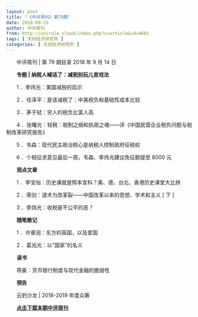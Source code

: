```yaml
---
layout: post
title: "《中评周刊》第79期"
date: 2018-09-15
author: 中评周刊
from: http://unirule.cloud/index.php?c=article&id=4681
tags: [ 天则经济研究所 ]
categories: [ 天则经济研究所 ]
---
```


<div class="body-text">
 <p class="MsoNormal" style="text-indent:21.0pt;">
  中评周刊
  <span>
   |
  </span>
  第
  <span>
   79
  </span>
  期目录
  <span>
   2018
  </span>
  年
  <span>
   9
  </span>
  月
  <span>
   14
  </span>
  日
  <span>
  </span>
 </p>
 <p class="MsoNormal" style="text-indent:21.0pt;">
  <span>
  </span>
 </p>
 <p class="MsoNormal" style="text-indent:21.1pt;">
  <b>
   专题
   <span>
    |
   </span>
  </b>
  <b>
   纳税人喊话了：减税别玩儿变戏法
   <span>
   </span>
  </b>
 </p>
 <p class="MsoNormal" style="text-indent:21.0pt;">
  <span>
  </span>
 </p>
 <p class="MsoNormal" style="text-indent:21.0pt;">
  <span>
   1
  </span>
  ．李炜光：美国减税的启示
  <span>
  </span>
 </p>
 <p class="MsoNormal" style="text-indent:21.0pt;">
  <span>
  </span>
 </p>
 <p class="MsoNormal" style="text-indent:21.0pt;">
  <span>
   2
  </span>
  ．任泽平：是该减税了：中美税负和基础性成本比较
  <span>
  </span>
 </p>
 <p class="MsoNormal" style="text-indent:21.0pt;">
  <span>
  </span>
 </p>
 <p class="MsoNormal" style="text-indent:21.0pt;">
  <span>
   3
  </span>
  ．茅于轼：穷人的税负比富人高
  <span>
  </span>
 </p>
 <p class="MsoNormal" style="text-indent:21.0pt;">
  <span>
  </span>
 </p>
 <p class="MsoNormal" style="text-indent:21.0pt;">
  <span>
   4
  </span>
  ．张曙光：轻税：税制之纲和执政之魂——评《中国民营企业税负问题与税制改革研究报告》
  <span>
  </span>
 </p>
 <p class="MsoNormal" style="text-indent:21.0pt;">
  <span>
  </span>
 </p>
 <p class="MsoNormal" style="text-indent:21.0pt;">
  <span>
   5
  </span>
  ．韦森：现代民主政治核心是纳税人控制政府征税权
  <span>
  </span>
 </p>
 <p class="MsoNormal" style="text-indent:21.0pt;">
  <span>
  </span>
 </p>
 <p class="MsoNormal" style="text-indent:21.0pt;">
  <span>
   6
  </span>
  ．个税征求意见最后一周，韦森、李炜光建议免征额提至
  <span>
   8000
  </span>
  元
  <span>
  </span>
 </p>
 <p class="MsoNormal" style="text-indent:21.0pt;">
  <span>
  </span>
 </p>
 <p class="MsoNormal" style="text-indent:21.1pt;">
  <b>
   观点文章
   <span>
   </span>
  </b>
 </p>
 <p class="MsoNormal" style="text-indent:21.0pt;">
  <span>
  </span>
 </p>
 <p class="MsoNormal" style="text-indent:21.0pt;">
  <span>
   1
  </span>
  ．李宝怡：历史课就是照本宣科？美、德、台北、香港历史课堂大比拼
  <span>
  </span>
 </p>
 <p class="MsoNormal" style="text-indent:21.0pt;">
  <span>
  </span>
 </p>
 <p class="MsoNormal" style="text-indent:21.0pt;">
  <span>
   2
  </span>
  ．荣剑：道术为改革裂——中国改革以来的思想、学术和主义
  <span>
   [
  </span>
  下
  <span>
   ]
  </span>
 </p>
 <p class="MsoNormal" style="text-indent:21.0pt;">
  <span>
  </span>
 </p>
 <p class="MsoNormal" style="text-indent:21.0pt;">
  <span>
   3
  </span>
  ．李炜光：收税是不公平的恶？
  <span>
  </span>
 </p>
 <p class="MsoNormal" style="text-indent:21.0pt;">
  <span>
  </span>
 </p>
 <p class="MsoNormal" style="text-indent:21.1pt;">
  <b>
   随笔散记
   <span>
   </span>
  </b>
 </p>
 <p class="MsoNormal" style="text-indent:21.0pt;">
  <span>
  </span>
 </p>
 <p class="MsoNormal" style="text-indent:21.0pt;">
  <span>
   1
  </span>
  ．许章润：东方的英国，以及爱国
  <span>
  </span>
 </p>
 <p class="MsoNormal" style="text-indent:21.0pt;">
  <span>
  </span>
 </p>
 <p class="MsoNormal" style="text-indent:21.0pt;">
  <span>
   2
  </span>
  ．葛兆光：以“国家”的名义
  <span>
  </span>
 </p>
 <p class="MsoNormal" style="text-indent:21.0pt;">
  <span>
  </span>
 </p>
 <p class="MsoNormal" style="text-indent:21.1pt;">
  <b>
   读书
   <span>
   </span>
  </b>
 </p>
 <p class="MsoNormal" style="text-indent:21.0pt;">
  <span>
  </span>
 </p>
 <p class="MsoNormal" style="text-indent:21.0pt;">
  蒋豪：货币银行制度与现代金融的脆弱性
  <span>
  </span>
 </p>
 <p class="MsoNormal" style="text-indent:21.0pt;">
  <span>
  </span>
 </p>
 <p class="MsoNormal" style="text-indent:21.1pt;">
  <b>
   预告
   <span>
   </span>
  </b>
 </p>
 <p class="MsoNormal" style="text-indent:21.0pt;">
  <span>
  </span>
 </p>
 <p class="MsoNormal" style="text-indent:21.0pt;">
  云豹沙龙
  <span>
   | 2018-2019
  </span>
  年度众筹
  <span>
  </span>
 </p>
 <p class="MsoNormal" style="text-indent:21.0pt;">
  <span>
  </span>
 </p>
 <p class="MsoNormal" style="text-indent:21.0pt;">
  <span>
  </span>
 </p>
 <p class="MsoNormal" style="text-indent:21.0pt;">
  <a href="http://unirule.cloud/zhongping/20180914.pdf" target="_blank">
   <strong>
    点击下载本期中评周刊
   </strong>
  </a>
  <span>
  </span>
 </p>
 <p class="MsoNormal" style="text-indent:21.0pt;">
  <span>
  </span>
 </p>
 <p class="MsoNormal" style="text-indent:21.0pt;">
  <span>
  </span>
 </p>
</div>

